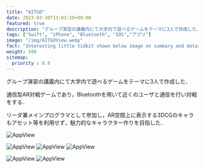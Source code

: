 ```yaml
---
title: "AITGO"
date: 2023-03-30T13:03:19+09:00
featured: true
description: "グループ演習の講義内にて大学内で遊べるゲームをテーマに3人で作成した．通信型AR対戦ゲームであり，Bluetoothを用いて近くのユーザと通信を行い対戦をする．<br>リーダ兼メインプログラマとして参加し，AR空間上に表示する3DCGのキャラもアセット等を利用せず，魅力的なキャラクター作りを目指した．"
tags: ["Swift", "iPhone", "Bluetooth", "IOS","アプリ"]
image: "/img/AITGOView.webp"
fact: "Interesting little tidbit shown below image on summary and detail page"
weight: 500
sitemap:
  priority : 0.8
---
```

グループ演習の講義内にて大学内で遊べるゲームをテーマに3人で作成した．

通信型AR対戦ゲームであり，Bluetoothを用いて近くのユーザと通信を行い対戦をする．

リーダ兼メインプログラマとして参加し，AR空間上に表示する3DCGのキャラもアセット等を利用せず，魅力的なキャラクター作りを目指した．

![AppView](/img/AITGOPosterResize.png)

![AppView](/img/anpu.png)
![AppView](/img/tapacha.png)
![AppView](/img/Irvin.png)

![AppView](/img/AITGO_View1.png)
![AppView](/img/AITGO_View2.png)
